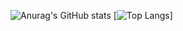 ![Anurag's GitHub stats](https://github-readme-stats.vercel.app/api?username=anuraghazra&show_icons=true&theme=blueberry)
[![Top Langs](https://github-readme-stats.vercel.app/api/top-langs/?username=qkharma&layout=compact&theme=blueberry)]

<!--
**QKharma/QKharma** is a ✨ _special_ ✨ repository because its `README.md` (this file) appears on your GitHub profile.

Here are some ideas to get you started:

- 🔭 I’m currently working on ...
- 🌱 I’m currently learning ...
- 👯 I’m looking to collaborate on ...
- 🤔 I’m looking for help with ...
- 💬 Ask me about ...
- 📫 How to reach me: ...
- 😄 Pronouns: ...
- ⚡ Fun fact: ...
-->
